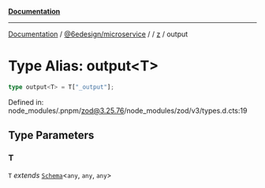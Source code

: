 [**Documentation**](../../../../../README.md)

***

[Documentation](../../../../../README.md) / [@6edesign/microservice](../../../README.md) / [](../../../README.md) / [z](../README.md) / output

# Type Alias: output&lt;T&gt;

```ts
type output<T> = T["_output"];
```

Defined in: node\_modules/.pnpm/zod@3.25.76/node\_modules/zod/v3/types.d.cts:19

## Type Parameters

### T

`T` *extends* [`Schema`](../classes/Schema.md)&lt;`any`, `any`, `any`&gt;
